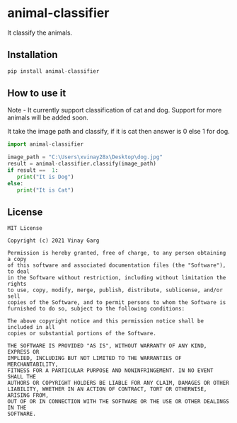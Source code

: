 # animal-classifier
It classify the animals.

## Installation
```python
pip install animal-classifier
```

## How to use it
Note - It currently support classification of cat and dog.
Support for more animals will be added soon.

It take the image path and classify, if it is cat then answer is 0 else 1 for dog.
 ```python 
import animal-classifier

image_path = "C:\Users\xvinay28x\Desktop\dog.jpg"
result = animal-classifier.classify(image_path)
if result ==  1:
    print("It is Dog")
else:
    print("It is Cat")
```

## License
```license
MIT License

Copyright (c) 2021 Vinay Garg

Permission is hereby granted, free of charge, to any person obtaining a copy
of this software and associated documentation files (the "Software"), to deal
in the Software without restriction, including without limitation the rights
to use, copy, modify, merge, publish, distribute, sublicense, and/or sell
copies of the Software, and to permit persons to whom the Software is
furnished to do so, subject to the following conditions:

The above copyright notice and this permission notice shall be included in all
copies or substantial portions of the Software.

THE SOFTWARE IS PROVIDED "AS IS", WITHOUT WARRANTY OF ANY KIND, EXPRESS OR
IMPLIED, INCLUDING BUT NOT LIMITED TO THE WARRANTIES OF MERCHANTABILITY,
FITNESS FOR A PARTICULAR PURPOSE AND NONINFRINGEMENT. IN NO EVENT SHALL THE
AUTHORS OR COPYRIGHT HOLDERS BE LIABLE FOR ANY CLAIM, DAMAGES OR OTHER
LIABILITY, WHETHER IN AN ACTION OF CONTRACT, TORT OR OTHERWISE, ARISING FROM,
OUT OF OR IN CONNECTION WITH THE SOFTWARE OR THE USE OR OTHER DEALINGS IN THE
SOFTWARE.
```